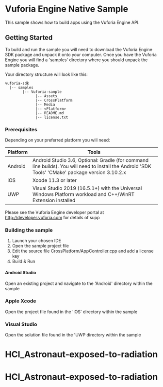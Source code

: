 # Vuforia Engine Native Sample

This sample shows how to build apps using the Vuforia Engine API.

## Getting Started

To build and run the sample you will need to download the Vuforia Engine SDK package and unpack it onto your computer.
Once you have the Vuforia Engine you will find a 'samples' directory where you should unpack the sample package.

Your directory structure will look like this:

```
vuforia-sdk
  |-- samples
        |-- Vuforia-sample
              |-- Assets
              |-- CrossPlatform
              |-- Media
              |-- <Platform>
              |-- README.md
              |-- license.txt
```

### Prerequisites

Depending on your preferred platform you will need:

|Platform|Tools|
|-|-|
|Android|Android Studio 3.6, Optional: Gradle (for command line builds). You will need to install the Android 'SDK Tools' 'CMake' package version 3.10.2.x|
|iOS|Xcode 11.3 or later|
|UWP|Visual Studio 2019 (16.5.1+) with the Universal Windows Platform workload and C++/WinRT Extension installed|

Please see the Vuforia Engine developer portal at http://developer.vuforia.com for details of supp

### Building the sample

1. Launch your chosen IDE
2. Open the sample project file
3. Edit the source file CrossPlatform/AppController.cpp and add a license key
4. Build & Run

#### Android Studio

Open an existing project and navigate to the 'Android' directory within the sample

### Apple Xcode

Open the project file found in the 'iOS' directory within the sample

### Visual Studio

Open the solution file found in the 'UWP directory within the sample
# HCI_Astronaut-exposed-to-radiation
# HCI_Astronaut-exposed-to-radiation
